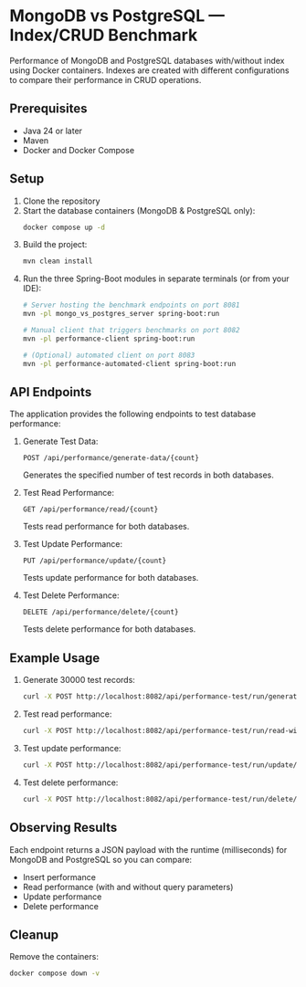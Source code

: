 # MongoDB vs PostgreSQL — Index/CRUD Benchmark

Performance of MongoDB and PostgreSQL databases with/without index using Docker containers.
Indexes are created with different configurations to compare their performance in CRUD operations.

## Prerequisites

- Java 24 or later
- Maven
- Docker and Docker Compose

## Setup

1. Clone the repository
2. Start the database containers (MongoDB & PostgreSQL only):
   ```bash
   docker compose up -d
   ```
3. Build the project:
   ```bash
   mvn clean install
   ```
4. Run the three Spring-Boot modules in separate terminals (or from your IDE):
   ```bash
   # Server hosting the benchmark endpoints on port 8081
   mvn -pl mongo_vs_postgres_server spring-boot:run

   # Manual client that triggers benchmarks on port 8082
   mvn -pl performance-client spring-boot:run

   # (Optional) automated client on port 8083
   mvn -pl performance-automated-client spring-boot:run
   ```

## API Endpoints

The application provides the following endpoints to test database performance:

1. Generate Test Data:
   ```
   POST /api/performance/generate-data/{count}
   ```
   Generates the specified number of test records in both databases.

2. Test Read Performance:
   ```
   GET /api/performance/read/{count}
   ```
   Tests read performance for both databases.

3. Test Update Performance:
   ```
   PUT /api/performance/update/{count}
   ```
   Tests update performance for both databases.

4. Test Delete Performance:
   ```
   DELETE /api/performance/delete/{count}
   ```
   Tests delete performance for both databases.

## Example Usage

1. Generate 30000 test records:
   ```bash
   curl -X POST http://localhost:8082/api/performance-test/run/generate-data/30000
   ```

2. Test read performance:
   ```bash
   curl -X POST http://localhost:8082/api/performance-test/run/read-with-params/0\?name\=Product%2010\&category\=Category%202
   ```

3. Test update performance:
   ```bash
   curl -X POST http://localhost:8082/api/performance-test/run/update/30000
   ```

4. Test delete performance:
   ```bash
   curl -X POST http://localhost:8082/api/performance-test/run/delete/30000
   ```


## Observing Results

Each endpoint returns a JSON payload with the runtime (milliseconds) for MongoDB and PostgreSQL so you can compare:
* Insert performance
* Read performance (with and without query parameters)
* Update performance
* Delete performance

## Cleanup

Remove the containers:
```bash
docker compose down -v
``` 

